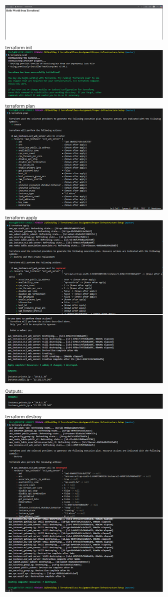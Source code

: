 ![alt text](image-5.png)


terraform init
![alt text](image.png)


terraform plan
![alt text](image-1.png)


terraform apply
![alt text](image-6.png)
![alt text](image-7.png)


Outputs:
![alt text](image-8.png)


terraform destroy
![alt text](image-9.png)
![alt text](image-10.png)